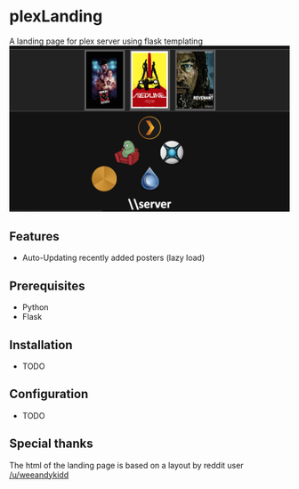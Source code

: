 # plexLanding
A landing page for plex server using flask templating
![Recently added posters](screens/landingpage.png)

## Features
* Auto-Updating recently added posters (lazy load)

## Prerequisites 
* Python
* Flask

## Installation
* TODO

## Configuration
* TODO

## Special thanks
The html of the landing page is based on a layout by reddit user [/u/weeandykidd](https://www.reddit.com/r/PleX/comments/3zile4/custom_landing_page_for_plex_sonarr_couchpotato/cymnaqu)
